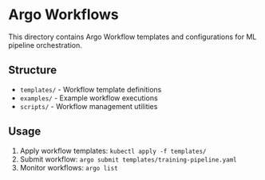# Argo Workflows

This directory contains Argo Workflow templates and configurations for ML pipeline orchestration.

## Structure

- `templates/` - Workflow template definitions
- `examples/` - Example workflow executions
- `scripts/` - Workflow management utilities

## Usage

1. Apply workflow templates: `kubectl apply -f templates/`
2. Submit workflow: `argo submit templates/training-pipeline.yaml`
3. Monitor workflows: `argo list`
